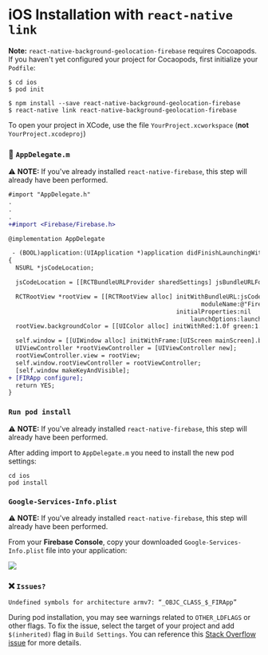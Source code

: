 # iOS Installation with `react-native link`

**Note:** `react-native-background-geolocation-firebase` requires Cocoapods.  If you haven't yet configured your project for Cocaopods, first initialize your `Podfile`:

```shell
$ cd ios
$ pod init
```

```shell
$ npm install --save react-native-background-geolocation-firebase
$ react-native link react-native-background-geolocation-firebase
```

To open your project in XCode, use the file `YourProject.xcworkspace` (**not** `YourProject.xcodeproj`)


### :open_file_folder: **`AppDelegate.m`**

:warning: **NOTE:**  If you've already installed `react-native-firebase`, this step will already have been performed.

```diff
#import "AppDelegate.h"
.
.
.
+#import <Firebase/Firebase.h>

@implementation AppDelegate

 - (BOOL)application:(UIApplication *)application didFinishLaunchingWithOptions:(NSDictionary *)launchOptions
{
  NSURL *jsCodeLocation;

  jsCodeLocation = [[RCTBundleURLProvider sharedSettings] jsBundleURLForBundleRoot:@"index" fallbackResource:nil];

  RCTRootView *rootView = [[RCTRootView alloc] initWithBundleURL:jsCodeLocation
                                                      moduleName:@"FirebaseFoo"
                                               initialProperties:nil
                                                   launchOptions:launchOptions];
  rootView.backgroundColor = [[UIColor alloc] initWithRed:1.0f green:1.0f blue:1.0f alpha:1];

  self.window = [[UIWindow alloc] initWithFrame:[UIScreen mainScreen].bounds];
  UIViewController *rootViewController = [UIViewController new];
  rootViewController.view = rootView;
  self.window.rootViewController = rootViewController;
  [self.window makeKeyAndVisible];
+ [FIRApp configure];
  return YES;
}

```

### **`Run pod install`**

:warning: **NOTE:**  If you've already installed `react-native-firebase`, this step will already have been performed.

After adding import to `AppDelegate.m` you need to install the new pod settings:
```shell
cd ios
pod install
```

### **`Google-Services-Info.plist`**

:warning: **NOTE:** If you've already installed `react-native-firebase`, this step will already have been performed.

From your **Firebase Console**, copy your downloaded `Google-Services-Info.plist` file into your application:

![](https://dl.dropboxusercontent.com/s/4s7kfa6quusqk7i/Google-Services.plist.png?dl=1)

### :x: **`Issues?`**

```shell
Undefined symbols for architecture armv7: “_OBJC_CLASS_$_FIRApp”
```
During pod installation, you may see warnings related to `OTHER_LDFLAGS` or other flags. To fix the issue, select the target of your project and add `$(inherited)` flag in `Build Settings`. You can reference this [Stack Overflow issue](https://stackoverflow.com/questions/37344676/undefined-symbols-for-architecture-armv7-objc-class-firapp) for more details.
